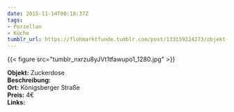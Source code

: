 ```yaml
---
date: 2015-11-14T00:18:37Z
tags:
- Porzellan
- Küche
tumblr_url: https://flohmarktfunde.tumblr.com/post/133159224273/objekt-zuckerdose-beschreibung-lorem-ipsum-ort
---
```

 {{< figure src="tumblr_nxrzu8yJVt1tfawupo1_1280.jpg" >}}  

**Objekt:** Zuckerdose  
**Beschreibung:**   
**Ort:** Königsberger Straße  
**Preis:** 4€  
**Links:** 
